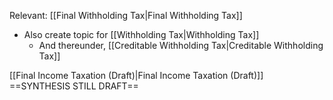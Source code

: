 Relevant: [[Final Withholding Tax|Final Withholding Tax]]
- Also create topic for [[Withholding Tax|Withholding Tax]]
	- And thereunder, [[Creditable Withholding Tax|Creditable Withholding Tax]]

[[Final Income Taxation (Draft)|Final Income Taxation (Draft)]] ==SYNTHESIS STILL DRAFT==
